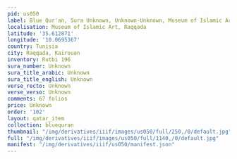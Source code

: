 ```yaml
---
pid: us050
label: Blue Qur'an, Sura Unknown, Unknown-Unknown, Museum of Islamic Art, Raqqada
localisation: Museum of Islamic Art, Raqqada
latitude: '35.612871'
longitude: '10.0695367'
country: Tunisia
city: Raqqada, Kairouan
inventory: Rutbi 196
sura_number: Unknown
sura_title_arabic: Unknown
sura_title_english: Unknown
verse_recto: Unknown
verse_verso: Unknown
comments: 67 folios
price: Unknown
order: '102'
layout: qatar_item
collection: bluequran
thumbnail: "/img/derivatives/iiif/images/us050/full/250,/0/default.jpg"
full: "/img/derivatives/iiif/images/us050/full/1140,/0/default.jpg"
manifest: "/img/derivatives/iiif/us050/manifest.json"
---
```

